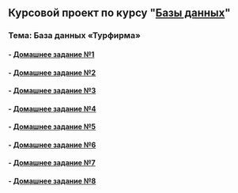 ## Курсовой проект по курсу "[Базы данных](https://otus.ru/lessons/subd/)"

### Тема: База данных «Турфирма»

#### - [Домашнее задание №1](description/HOMEWORK_1.md)
#### - [Домашнее задание №2](description/HOMEWORK_2.md)
#### - [Домашнее задание №3](description/HOMEWORK_3.md)
#### - [Домашнее задание №4](description/HOMEWORK_4.md)
#### - [Домашнее задание №5](description/HOMEWORK_5.md)
#### - [Домашнее задание №6](description/HOMEWORK_6.md)
#### - [Домашнее задание №7](description/HOMEWORK_7.md)
#### - [Домашнее задание №8](description/HOMEWORK_8.md)
